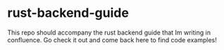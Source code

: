 # rust-backend-guide
This repo should accompany the rust backend guide that Im writing in confluence. Go check it out and come back here to find code examples!
